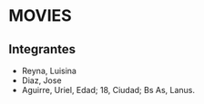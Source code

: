 # MOVIES
## Integrantes
- Reyna, Luisina
- Diaz, Jose
- Aguirre, Uriel, Edad; 18, Ciudad; Bs As, Lanus.

